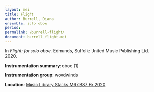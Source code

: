 ```yaml
---
layout: mei
title: Flight
author: Burrell, Diana
ensemble: solo oboe
period:
permalink: /burrell-flight/
document: burrell_flight.mei
---
```


In *Flight: for solo oboe.* Edmunds, Suffolk: United Music Publishing Ltd. 2020.

**Instrumentation summary**: oboe (1)

**Instrumentation group**: woodwinds

**Location**: <a href="https://tufts.primo.exlibrisgroup.com/permalink/01TUN_INST/1kc9gia/alma991018963975103851" target="_blank">Music Library Stacks M67.B87 F5 2020</a>